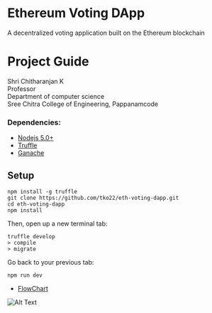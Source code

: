 # Ethereum Voting DApp
A decentralized voting application built on the Ethereum blockchain

# Project Guide
  Shri Chitharanjan K  
  Professor  
  Department of computer science  
  Sree Chitra College of Engineering, Pappanamcode

### Dependencies:
- [Nodejs 5.0+](https://nodejs.org/en/)
- [Truffle](https://github.com/trufflesuite/truffle)
- [Ganache](http://truffleframework.com/ganache/)

## Setup
```
npm install -g truffle
git clone https://github.com/tko22/eth-voting-dapp.git
cd eth-voting-dapp
npm install
```
Then, open up a new terminal tab:
```
truffle develop
> compile
> migrate
```
Go back to your previous tab:
```
npm run dev
```

- [FlowChart](https://app.diagrams.net?lightbox=1&highlight=0000ff&edit=_blank&layers=1&nav=1&title=Untitled%20Diagram.png#R7Zptc5s4EIB%2FjT%2FWw4tN4GPspGnv2qnnkrZ3nzICZFAtWCpEbN%2BvrwTizS8xcdyB9i4znqDVshK7erRi7ZE5jzZ3DCXhR%2FAxHRmavxmZNyPD0I3JlfgnJdtCMtW0QhAw4iulWnBP%2FsVKWKplxMdpS5EDUE6SttCDOMYeb8kQY7Buqy2BtkdNUID3BPceovvSr8TnYSG1jata%2Fg6TICxH1i2n6HGRtwoYZLEaL4YYFz0RKs2oZ0xD5MO6ITJvR%2BacAfDiKtrMMZVuLT1W3Pf2SG81ZYZj3uUG%2B%2FPVn6vvTsQjkoSLP663zNLeWGpufFu6AvvCM6oJjIcQQIzobS2d5Y%2BLpVVNtGqdDwCJEOpC%2BA1zvlVhRhkHIQp5RFWvmDDb%2Fi3vH0%2FL5j%2FKXN642bRaW9Xaf2LlhBQy5uFnHrNcU4gFmD%2BjNyn0pA8aAyh%2F3mGIsJiPUGCYIk6e2qsHqUUYVHp1NMSFCsgLgnP1f3CaetNBBUfZfUI0UyONDIuK%2Bc9ccRHIi%2Fv5g9C4pWLHIhCLy%2Fcxx2yJhDeUqhi50q5uZ7sSUgrei9BuxnmwagOkVt9ZLe21sA4Jx%2FcJymOxFvt4O%2B5H4%2FeEGcebZz2ues1yq1NZwLBUe13vqXqpEzb201Lv8kEy%2BkDofBQmHVGwB4XC5DQKX4CTOLgAAgugdLgE2G0AzP4BMH8tAKYdAdD1QREwPU3AXzjNKE8vgEBhabgQTK3BUeD8N05Sdld6hnXOtV%2BQPxYMPJymZ6JTmBmnQI8rD4qlnYQysXtHSdvzyW%2BJktMVpUGR5Jwm6QYnFOSMUJLIAkZGqH8mTR9JwJB8tUn3lWdNu89D9sCy5ZLi8be0d9x232B0vW%2FeDLtn3izbbBKnj7XpCejy1gIzIjyAmRKmnMGqKq5NXlcw6FoxGBaceoeSwQNwJA2JRIXPTXKlYAnCsc2VY33PoOx4k%2BaxvxYKup5s6s72KdODeElYlFO%2Be%2BIs7A84ee4eRPvPnsY52fOC%2BVI%2FgW47QhdltmtpY2DMdqhtzBuMnImsyMV5%2BuuSLtfYNYeQK3eOppbWN1x6v%2FVyvQlag7vL18u7FkmcYaF0vEiSJijulKkmhzLVgTI54QTRx%2Fp8ehCu4iT8KPDlDHn8sNJX7AqIVuM8EQadIW3Iioc7khLTECXy0stcfJpat1isH9xKUH39%2BCnjlMRYyX3EVp%2BEGcLz5Vac2RpCI5f%2BpDR7KMs6BzaCane4%2BFIzJ33sBO10%2Bbo6qNH1%2FXNYjBvHX0ArNGYUvJUXIhJ3OjSWhJAo%2Fw6%2F6XC5RIknIoRcTBeQkjwDmzcucA6RUKCyY1YxMgcKLLdqLvO%2Fho1rSgJ5L5fBnuWDXadJ8VsDORYqG0uykYtkpuYj5hWI%2BXuUiDCL4%2FDbO4zYo27YG%2FEZJ7Jm9WrAnJ2XUs3ZA2xqHEi0L4%2ByaNY%2FSMj7Gj%2F4MG9%2FAA%3D%3D)

![Alt Text](https://ibb.co/GCLD2gC)


